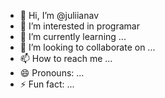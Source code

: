 - 👋 Hi, I’m @juliianav
- 👀 I’m interested in programar 
- 🌱 I’m currently learning ...
- 💞️ I’m looking to collaborate on ...
- 📫 How to reach me ...
- 😄 Pronouns: ...
- ⚡ Fun fact: ...

<!---
juliianav/juliianav is a ✨ special ✨ repository because its `README.md` (this file) appears on your GitHub profile.
You can click the Preview link to take a look at your changes.
--->
